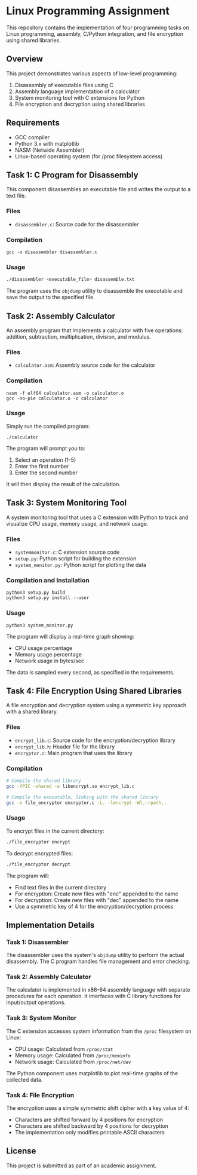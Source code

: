 # Linux Programming Assignment

This repository contains the implementation of four programming tasks on Linux programming, assembly, C/Python integration, and file encryption using shared libraries.

## Overview

This project demonstrates various aspects of low-level programming:
1. Disassembly of executable files using C
2. Assembly language implementation of a calculator
3. System monitoring tool with C extensions for Python
4. File encryption and decryption using shared libraries

## Requirements

- GCC compiler
- Python 3.x with matplotlib
- NASM (Netwide Assembler)
- Linux-based operating system (for /proc filesystem access)

## Task 1: C Program for Disassembly

This component disassembles an executable file and writes the output to a text file.

### Files
- `disassembler.c`: Source code for the disassembler

### Compilation
```
gcc -o disassembler disassembler.c
```

### Usage
```bash
./disassembler <executable_file> disassemble.txt
```

The program uses the `objdump` utility to disassemble the executable and save the output to the specified file.

## Task 2: Assembly Calculator

An assembly program that implements a calculator with five operations: addition, subtraction, multiplication, division, and modulus.

### Files
- `calculator.asm`: Assembly source code for the calculator

### Compilation
```
nasm -f elf64 calculator.asm -o calculator.o
gcc -no-pie calculator.o -o calculator
```

### Usage
Simply run the compiled program:
```
./calculator
```

The program will prompt you to:
1. Select an operation (1-5)
2. Enter the first number
3. Enter the second number

It will then display the result of the calculation.

## Task 3: System Monitoring Tool

A system monitoring tool that uses a C extension with Python to track and visualize CPU usage, memory usage, and network usage.

### Files
- `systemmonitor.c`: C extension source code
- `setup.py`: Python script for building the extension
- `system_monitor.py`: Python script for plotting the data

### Compilation and Installation
```
python3 setup.py build
python3 setup.py install --user
```

### Usage
```
python3 system_monitor.py
```

The program will display a real-time graph showing:
- CPU usage percentage
- Memory usage percentage
- Network usage in bytes/sec

The data is sampled every second, as specified in the requirements.

## Task 4: File Encryption Using Shared Libraries

A file encryption and decryption system using a symmetric key approach with a shared library.

### Files
- `encrypt_lib.c`: Source code for the encryption/decryption library
- `encrypt_lib.h`: Header file for the library
- `encryptor.c`: Main program that uses the library

### Compilation
```bash
# Compile the shared library
gcc -fPIC -shared -o libencrypt.so encrypt_lib.c

# Compile the executable, linking with the shared library
gcc -o file_encryptor encryptor.c -L. -lencrypt -Wl,-rpath,.
```

### Usage
To encrypt files in the current directory:
```bash
./file_encryptor encrypt
```

To decrypt encrypted files:
```bash
./file_encryptor decrypt
```

The program will:
- Find text files in the current directory
- For encryption: Create new files with "enc" appended to the name
- For decryption: Create new files with "dec" appended to the name
- Use a symmetric key of 4 for the encryption/decryption process

## Implementation Details

### Task 1: Disassembler
The disassembler uses the system's `objdump` utility to perform the actual disassembly. The C program handles file management and error checking.

### Task 2: Assembly Calculator
The calculator is implemented in x86-64 assembly language with separate procedures for each operation. It interfaces with C library functions for input/output operations.

### Task 3: System Monitor
The C extension accesses system information from the `/proc` filesystem on Linux:
- CPU usage: Calculated from `/proc/stat`
- Memory usage: Calculated from `/proc/meminfo`
- Network usage: Calculated from `/proc/net/dev`

The Python component uses matplotlib to plot real-time graphs of the collected data.

### Task 4: File Encryption
The encryption uses a simple symmetric shift cipher with a key value of 4:
- Characters are shifted forward by 4 positions for encryption
- Characters are shifted backward by 4 positions for decryption
- The implementation only modifies printable ASCII characters

## License
This project is submitted as part of an academic assignment.